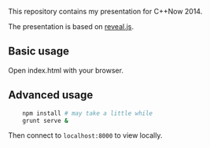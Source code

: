This repository contains my presentation for C++Now 2014.

The presentation is based on [reveal.js](https://github.com/hakimel/reveal.js).

## Basic usage
Open index.html with your browser.

## Advanced usage
```sh
    npm install # may take a little while
    grunt serve &
```
Then connect to `localhost:8000` to view locally.
